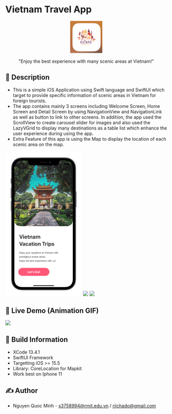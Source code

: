 # Vietnam Travel App


<p align="center">
  <img width="100" src="https://github.com/quocminh238/TravelApp/blob/main/screenshots/IconApp.png">
</p>

<p align="center">"Enjoy the best experience with many scenic areas at Vietnam!"</p>

## 📖 Description
- This is a simple iOS Application using Swift language and SwiftUI which target to provide specific information of scenic areas in Vietnam for foreign tourists.
- The app contains mainly 3 screens including Welcome Screen, Home Screen and Detail Screen by using NavigationView and NavigationLink as well as button to link to other screens. In addition, the app used the ScrollView to create carousel slider for images and also used the LazyVGrid to display many destinations as a table list which enhance the user experience during using the app.
- Extra Feature of this app is using the Map to display the location of each scenic area on the map.

<img src="https://github.com/quocminh238/TravelApp/blob/main/screenshots/WelcomeScreen.png" width="238" >
<img src="https://github.com/quocminh238/Quiz-Game/blob/main/screenshots/HomeScreen.png" width="238" >
<img src="https://github.com/quocminh238/Quiz-Game/blob/main/screenshots/DetailScreen.png" width="239" >


## 🔮 Live Demo (Animation GIF)
<img src="https://github.com/quocminh238/TravelApp/blob/main/screenshots/FullVersion.gif" > 


## 🔧 Build Information
- XCode 13.4.1
- SwiftUI Framework
- Targetting iOS >= 15.5
- Library: CoreLocation for Mapkit
- Work best on Iphone 11


## ✍️ Author
- Nguyen Quoc Minh - s3758994@rmit.edu.vn / rjichado@gmail.com


